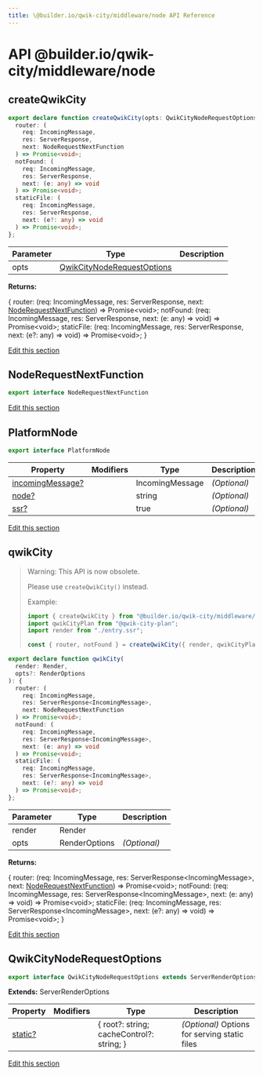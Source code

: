 ```yaml
---
title: \@builder.io/qwik-city/middleware/node API Reference
---
```


# **API** @builder.io/qwik-city/middleware/node

<h2 id="createqwikcity" data-kind="function" data-kind-label="F"><a aria-hidden="true" tabindex="-1" href="#createqwikcity"><span class="icon icon-link"></span></a>createQwikCity </h2>

```typescript
export declare function createQwikCity(opts: QwikCityNodeRequestOptions): {
  router: (
    req: IncomingMessage,
    res: ServerResponse,
    next: NodeRequestNextFunction
  ) => Promise<void>;
  notFound: (
    req: IncomingMessage,
    res: ServerResponse,
    next: (e: any) => void
  ) => Promise<void>;
  staticFile: (
    req: IncomingMessage,
    res: ServerResponse,
    next: (e?: any) => void
  ) => Promise<void>;
};
```

| Parameter | Type                                                      | Description |
| --------- | --------------------------------------------------------- | ----------- |
| opts      | [QwikCityNodeRequestOptions](#qwikcitynoderequestoptions) |             |

**Returns:**

{ router: (req: IncomingMessage, res: ServerResponse, next: [NodeRequestNextFunction](#noderequestnextfunction)) =&gt; Promise&lt;void&gt;; notFound: (req: IncomingMessage, res: ServerResponse, next: (e: any) =&gt; void) =&gt; Promise&lt;void&gt;; staticFile: (req: IncomingMessage, res: ServerResponse, next: (e?: any) =&gt; void) =&gt; Promise&lt;void&gt;; }

<p class="api-edit"><a href="https://github.com/BuilderIO/qwik/tree/main/packages/qwik-city/middleware/node/index.ts" target="_blanks">Edit this section</a></p>

<h2 id="noderequestnextfunction" data-kind="interface" data-kind-label="I"><a aria-hidden="true" tabindex="-1" href="#noderequestnextfunction"><span class="icon icon-link"></span></a>NodeRequestNextFunction </h2>

```typescript
export interface NodeRequestNextFunction
```

<p class="api-edit"><a href="https://github.com/BuilderIO/qwik/tree/main/packages/qwik-city/middleware/node/index.ts" target="_blanks">Edit this section</a></p>

<h2 id="platformnode" data-kind="interface" data-kind-label="I"><a aria-hidden="true" tabindex="-1" href="#platformnode"><span class="icon icon-link"></span></a>PlatformNode </h2>

```typescript
export interface PlatformNode
```

| Property              | Modifiers | Type            | Description  |
| --------------------- | --------- | --------------- | ------------ |
| [incomingMessage?](#) |           | IncomingMessage | _(Optional)_ |
| [node?](#)            |           | string          | _(Optional)_ |
| [ssr?](#)             |           | true            | _(Optional)_ |

<p class="api-edit"><a href="https://github.com/BuilderIO/qwik/tree/main/packages/qwik-city/middleware/node/index.ts" target="_blanks">Edit this section</a></p>

<h2 id="qwikcity" data-kind="function" data-kind-label="F"><a aria-hidden="true" tabindex="-1" href="#qwikcity"><span class="icon icon-link"></span></a>qwikCity </h2>

> Warning: This API is now obsolete.
>
> Please use `createQwikCity()` instead.
>
> Example:
>
> ```ts
> import { createQwikCity } from "@builder.io/qwik-city/middleware/node";
> import qwikCityPlan from "@qwik-city-plan";
> import render from "./entry.ssr";
>
> const { router, notFound } = createQwikCity({ render, qwikCityPlan });
> ```

```typescript
export declare function qwikCity(
  render: Render,
  opts?: RenderOptions
): {
  router: (
    req: IncomingMessage,
    res: ServerResponse<IncomingMessage>,
    next: NodeRequestNextFunction
  ) => Promise<void>;
  notFound: (
    req: IncomingMessage,
    res: ServerResponse<IncomingMessage>,
    next: (e: any) => void
  ) => Promise<void>;
  staticFile: (
    req: IncomingMessage,
    res: ServerResponse<IncomingMessage>,
    next: (e?: any) => void
  ) => Promise<void>;
};
```

| Parameter | Type          | Description  |
| --------- | ------------- | ------------ |
| render    | Render        |              |
| opts      | RenderOptions | _(Optional)_ |

**Returns:**

{ router: (req: IncomingMessage, res: ServerResponse&lt;IncomingMessage&gt;, next: [NodeRequestNextFunction](#noderequestnextfunction)) =&gt; Promise&lt;void&gt;; notFound: (req: IncomingMessage, res: ServerResponse&lt;IncomingMessage&gt;, next: (e: any) =&gt; void) =&gt; Promise&lt;void&gt;; staticFile: (req: IncomingMessage, res: ServerResponse&lt;IncomingMessage&gt;, next: (e?: any) =&gt; void) =&gt; Promise&lt;void&gt;; }

<p class="api-edit"><a href="https://github.com/BuilderIO/qwik/tree/main/packages/qwik-city/middleware/node/index.ts" target="_blanks">Edit this section</a></p>

<h2 id="qwikcitynoderequestoptions" data-kind="interface" data-kind-label="I"><a aria-hidden="true" tabindex="-1" href="#qwikcitynoderequestoptions"><span class="icon icon-link"></span></a>QwikCityNodeRequestOptions </h2>

```typescript
export interface QwikCityNodeRequestOptions extends ServerRenderOptions
```

**Extends:** ServerRenderOptions

| Property     | Modifiers | Type                                      | Description                                   |
| ------------ | --------- | ----------------------------------------- | --------------------------------------------- |
| [static?](#) |           | { root?: string; cacheControl?: string; } | _(Optional)_ Options for serving static files |

<p class="api-edit"><a href="https://github.com/BuilderIO/qwik/tree/main/packages/qwik-city/middleware/node/index.ts" target="_blanks">Edit this section</a></p>
